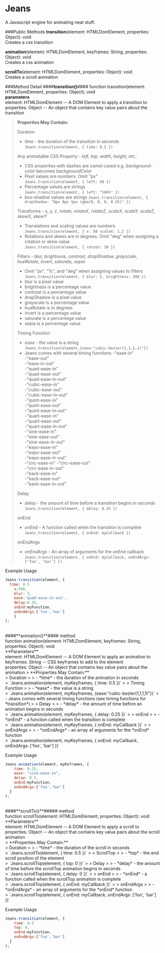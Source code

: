 Jeans
===================

A Javascript engine for animating neat stuff.

###Public Methods
**transition**(element: HTMLDomElement, properties: Object): void<br>
Creates a css transition

**animation**(element: HTMLDomElement, keyframes: String, properties: Object): void<br>
Creates a css animation

**scrollTo**(element: HTMLDomElement, properties: Object): void<br>
Creates a scroll animation


###Method Detail
####**transition()**####
function transition(element: HTMLDomElement, properties: Object): void<br>
**parameters**<br>
element: HTMLDomElement -- A DOM Element to apply a transition to<br>
properties: Object -- An object that contains key value pairs about the transition<br>

> **Properties May Contain:**
>
> Duration
> 
> - *time* - the duration of the transition in seconds <br>
> `Jeans.transition(element, { time: 0.5 })`
> 
> Any animatable CSS Property - *left, top, width, height, etc..*
> 
> - CSS properties with dashes are camel cased e.g. *background-color* becomes *backgroundColor*
> - Pixel values are numbers. Omit "px" <br>
> `Jeans.transition(element, { left: 50 })`
> - Percentage values are strings <br>
> `Jeans.transition(element, { left: "100%" })`
> - box-shadow values are strings
> `Jeans.transition(element, { dropShadow: "8px 8px 5px rgba(0, 0, 0, 0.25)" })`
>
> Transforms - *x, y, z, rotate, rotateX, rotateZ, scaleX, scaleY, scaleZ, skewX, skewY*
> 
> - Translations and scaling values are numbers <br>
> `Jeans.transition(element, { x: 50 scaleX: 1.2 })`
> - Rotations and skews are in degrees. Omit "deg" when assigning a rotation or skew value  <br>
> `Jeans.transition(element, { rotate: 30 })`

> Filters - *blur, brightness, contrast, dropShadow, grayscale, hueRotate, invert, saturate, sepia*
> 
> - Omit "px", "%", and "deg" when assigning values to filters <br>
> `Jeans.transition(element, { blur: 5, brightness: 200 })`
> - blur is a pixel value
> - brightness is a percentage value
> - contrast is a percentage value
> - dropShadow is a pixel value
> - grayscale is a percentage value
> - hueRotate is in degrees
> - invert is a percentage value
> - saturate is a percentage value
> - sepia is a percentage value
> 
> Timing Function
> 
> - *ease* - the value is a string <br>
> `Jeans.transition(element,{ease:"cubic-bezier(1,1,1,1)"})`
> - Jeans comes with several timing functions
 >-"ease-in"  
 -"ease-out"  
 -"ease-in-out"  
-"quad-ease-in"  
-"quad-ease-out"  
-"quad-ease-in-out"  
-"cubic-ease-in"  
-"cubic-ease-out"  
-"cubic-ease-in-out"  
-"quint-ease-in"  
-"quint-ease-out"  
-"quint-ease-in-out"  
-"quart-ease-in"  
-"quart-ease-out"  
-"quart-ease-in-out"  
-"sine-ease-in"  
-"sine-ease-out"  
-"sine-ease-in-out"  
-"expo-ease-in"  
-"expo-ease-out"  
-"expo-ease-in-out"  
-"circ-ease-in"
-"circ-ease-out"  
-"circ-ease-in-out"  
-"back-ease-in"  
-"back-ease-out"  
-"back-ease-in-out" 
> 
> Delay
> 
> - *delay* - the amount of time before a transition begins in seconds <br>
> `Jeans.transition(element, { delay: 0.25 })`
> 
> onEnd
> 
> - *onEnd* - A function called when the transition is complete <br>
> `Jeans.transition(element, { onEnd: myCallback })`
> 
> onEndArgs
> 
> - *onEndArgs* - An array of arguments for the *onEnd* callback <br>
> `Jeans.transition(element, { onEnd: myCallback, onEndArgs: ['foo', 'bar'] })`

Example Usage
```javascript
Jeans.transition(element, { 
  time: 0.5
	x:500, 
	blur: 5,
	ease:'quad-ease-in-out', 
	delay:0.35, 
	onEnd:myFunction, 
	onEndArgs:['foo','bar'] 
	}
); 
```

<br>
####**animation()**#### method<br>
function animation(element: HTMLDomElement, keyframes: String, properties: Object): void<br>
**Parameters**<br>
element: HTMLDomElement -- A DOM Element to apply an animation to<br>
keyframes: String -- CSS keyframes to add to the element<br>
properties: Object -- An object that contains key value pairs about the animation
> **Properties May Contain:** <br>
> Duration
> 
> - *time* - the duration of the animation in seconds <br>
> `Jeans.animation(element, myKeyframes, { time: 0.5 })`
> 
> Timing Function
> 
> - *ease* - the value is a string <br>
> `Jeans.animation(element, myKeyframes, {ease:"cubic-bezier(1,1,1,1)"})`
> - Jeans comes with several timing functions (see timing functions for *transition*)
> 
> Delay
> 
> - *delay* - the amount of time before an animation begins in seconds <br>
> `Jeans.animation(element, myKeyframes, { delay: 0.25 })`
> 
> onEnd
> 
> - *onEnd* - a function called when the transition is complete <br>
> `Jeans.animation(element, myKeyframes, { onEnd: myCallback })`
> 
> onEndArgs
> 
> - *onEndArgs* - an array of arguments for the *onEnd* function <br>
> `Jeans.animation(element, myKeyframes, { onEnd: myCallback, onEndArgs: ['foo', 'bar'] })`

Example Usage
```javascript
Jeans.animation(element, myKeframes, { 
    time: 0.25, 
    ease: "sine-ease-in", 
    delay: 0.5,
    onEnd:myFunction, 
    onEndArgs:['foo','bar'] 
  }
); 
```

<br>
####**scrollTo()**##### method<br>
function scrollTo(element: HTMLDomElement, properties: Object): void<br>
**Parameters**<br>
element: HTMLDomElement -- A DOM Element to apply a scroll to<br>
properties: Object -- An object that contains key value pairs about the scroll animation<br>
> **Properties May Contain:** <br>
> Duration
> 
> - *time* - the duration of the scroll in seconds <br>
> `Jeans.scrollTo(element, { time: 0.5 })`
> 
> ScrollTop
> 
> - *top* - the end scroll position of the element <br>
> `Jeans.scrollTop(element, { top: 0 })` 
>
> Delay
> 
> - *delay* - the amount of time before the scrollTop animation begins in seconds <br>
> `Jeans.scrollTop(element, { delay: 0 })`
> 
> onEnd
> 
> - *onEnd* - a function called when the scrollTop animation is complete <br>
> `Jeans.scrollTop(element, { onEnd: myCallback })`
> 
> onEndArgs
> 
> - *onEndArgs* - an array of arguments for the *onEnd* function <br>
> `Jeans.scrollTop(element, { onEnd: myCallback, onEndArgs: ['foo', 'bar'] })`

Example Usage
```javascript
Jeans.transition(element, { 
    time: 0.5
    top: 0,
    onEnd:myFunction, 
    onEndArgs:['foo','bar'] 
  }
); 
```
